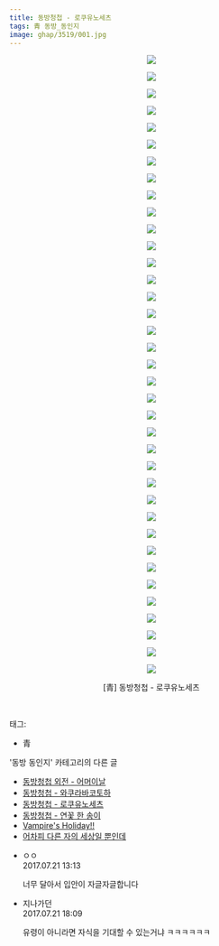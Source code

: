 ```yaml
---
title: 동방청첩 - 로쿠유노세츠
tags: 青 동방_동인지
image: ghap/3519/001.jpg
---
```

<div class="article">
<p style="text-align: center; clear: none; float: none;"><img src="{{ site.nasurl }}/ghap/3519/001.jpg"/></p>
<p style="text-align: center; clear: none; float: none;"><img src="{{ site.nasurl }}/ghap/3519/002.jpg"/></p>
<p style="text-align: center; clear: none; float: none;"><img src="{{ site.nasurl }}/ghap/3519/003.jpg"/></p>
<p style="text-align: center; clear: none; float: none;"><img src="{{ site.nasurl }}/ghap/3519/004.jpg"/></p>
<p style="text-align: center; clear: none; float: none;"><img src="{{ site.nasurl }}/ghap/3519/005.jpg"/></p>
<p style="text-align: center; clear: none; float: none;"><img src="{{ site.nasurl }}/ghap/3519/006.jpg"/></p>
<p style="text-align: center; clear: none; float: none;"><img src="{{ site.nasurl }}/ghap/3519/007.jpg"/></p>
<p style="text-align: center; clear: none; float: none;"><img src="{{ site.nasurl }}/ghap/3519/008.jpg"/></p>
<p style="text-align: center; clear: none; float: none;"><img src="{{ site.nasurl }}/ghap/3519/009.jpg"/></p>
<p style="text-align: center; clear: none; float: none;"><img src="{{ site.nasurl }}/ghap/3519/010.jpg"/></p>
<p style="text-align: center; clear: none; float: none;"><img src="{{ site.nasurl }}/ghap/3519/011.jpg"/></p>
<p style="text-align: center; clear: none; float: none;"><img src="{{ site.nasurl }}/ghap/3519/012.jpg"/></p>
<p style="text-align: center; clear: none; float: none;"><img src="{{ site.nasurl }}/ghap/3519/013.jpg"/></p>
<p style="text-align: center; clear: none; float: none;"><img src="{{ site.nasurl }}/ghap/3519/014.jpg"/></p>
<p style="text-align: center; clear: none; float: none;"><img src="{{ site.nasurl }}/ghap/3519/015.jpg"/></p>
<p style="text-align: center; clear: none; float: none;"><img src="{{ site.nasurl }}/ghap/3519/016.jpg"/></p>
<p style="text-align: center; clear: none; float: none;"><img src="{{ site.nasurl }}/ghap/3519/017.jpg"/></p>
<p style="text-align: center; clear: none; float: none;"><img src="{{ site.nasurl }}/ghap/3519/018.jpg"/></p>
<p style="text-align: center; clear: none; float: none;"><img src="{{ site.nasurl }}/ghap/3519/019.jpg"/></p>
<p style="text-align: center; clear: none; float: none;"><img src="{{ site.nasurl }}/ghap/3519/020.jpg"/></p>
<p style="text-align: center; clear: none; float: none;"><img src="{{ site.nasurl }}/ghap/3519/021.jpg"/></p>
<p style="text-align: center; clear: none; float: none;"><img src="{{ site.nasurl }}/ghap/3519/022.jpg"/></p>
<p style="text-align: center; clear: none; float: none;"><img src="{{ site.nasurl }}/ghap/3519/023.jpg"/></p>
<p style="text-align: center; clear: none; float: none;"><img src="{{ site.nasurl }}/ghap/3519/024.jpg"/></p>
<p style="text-align: center; clear: none; float: none;"><img src="{{ site.nasurl }}/ghap/3519/025.jpg"/></p>
<p style="text-align: center; clear: none; float: none;"><img src="{{ site.nasurl }}/ghap/3519/026.jpg"/></p>
<p style="text-align: center; clear: none; float: none;"><img src="{{ site.nasurl }}/ghap/3519/027.jpg"/></p>
<p style="text-align: center; clear: none; float: none;"><img src="{{ site.nasurl }}/ghap/3519/028.jpg"/></p>
<p style="text-align: center; clear: none; float: none;"><img src="{{ site.nasurl }}/ghap/3519/029.jpg"/></p>
<p style="text-align: center; clear: none; float: none;"><img src="{{ site.nasurl }}/ghap/3519/030.jpg"/></p>
<p style="text-align: center; clear: none; float: none;"><img src="{{ site.nasurl }}/ghap/3519/031.jpg"/></p>
<p style="text-align: center; clear: none; float: none;"><img src="{{ site.nasurl }}/ghap/3519/032.jpg"/></p>
<p style="text-align: center; clear: none; float: none;"><img src="{{ site.nasurl }}/ghap/3519/033.jpg"/></p>
<p style="text-align: center; clear: none; float: none;"><img src="{{ site.nasurl }}/ghap/3519/034.jpg"/></p>
<p style="text-align: center; clear: none; float: none;"><img src="{{ site.nasurl }}/ghap/3519/035.jpg"/></p>
<p style="text-align: center; clear: none; float: none;"><img src="{{ site.nasurl }}/ghap/3519/036.jpg"/></p>
<p style="text-align: center; clear: none; float: none;"><img src="{{ site.nasurl }}/ghap/3519/037.jpg"/></p>
<p style="text-align: center; clear: none; float: none;">[青] 동방청첩 - 로쿠유노세츠</p>
<p><br/></p>
</div><div class="tagTrail">
<p>태그: </p>
<ul>
<li>青</li>
</ul>
</div><div class="another">
<p>'동방 동인지' 카테고리의 다른 글</p>
<ul>
<li><a href="/2017-07-07-ghap_3521">동방청첩 외전 - 어머이날</a></li>
<li><a href="/2017-07-07-ghap_3520">동방청첩 - 와쿠라바코토하</a></li>
<li><a href="/2017-07-07-ghap_3519">동방청첩 - 로쿠유노세츠</a></li>
<li><a href="/2017-07-07-ghap_3518">동방청첩 - 연꽃 한 송이</a></li>
<li><a href="/2017-07-02-ghap_3507">Vampire's Holiday!!</a></li>
<li><a href="/2017-07-02-ghap_3506">어차피 다른 자의 세상일 뿐인데</a></li>
</ul>
</div><div class="cb_module cb_fluid">
<div class="cb_wrt cb_profile">
<div class="comment">
<ul>
<li class="cb_thumb_off" id="comment15041064">
<div class="cb_comment_area">
<div class="cb_info_area">
<div class="cb_section">
<span class="cb_nick_name">ㅇㅇ</span>
</div>
<div class="cb_section">
<span class="cb_date">2017.07.21 13:13 </span>
</div>
</div>
<div class="cb_dsc_comment">
<p class="cb_dsc">
											너무 달아서 입안이 자글자글합니다
										</p>
</div>
</div></li>
<li class="cb_thumb_off" id="comment15041247">
<div class="cb_comment_area">
<div class="cb_info_area">
<div class="cb_section">
<span class="cb_nick_name">지나가던</span>
</div>
<div class="cb_section">
<span class="cb_date">2017.07.21 18:09 </span>
</div>
</div>
<div class="cb_dsc_comment">
<p class="cb_dsc">
											유령이 아니라면 자식을 기대할 수 있는거냐 ㅋㅋㅋㅋㅋㅋ
										</p>
</div>
</div></li>
</ul>
</div>
</div><!-- commentList close -->
</div>